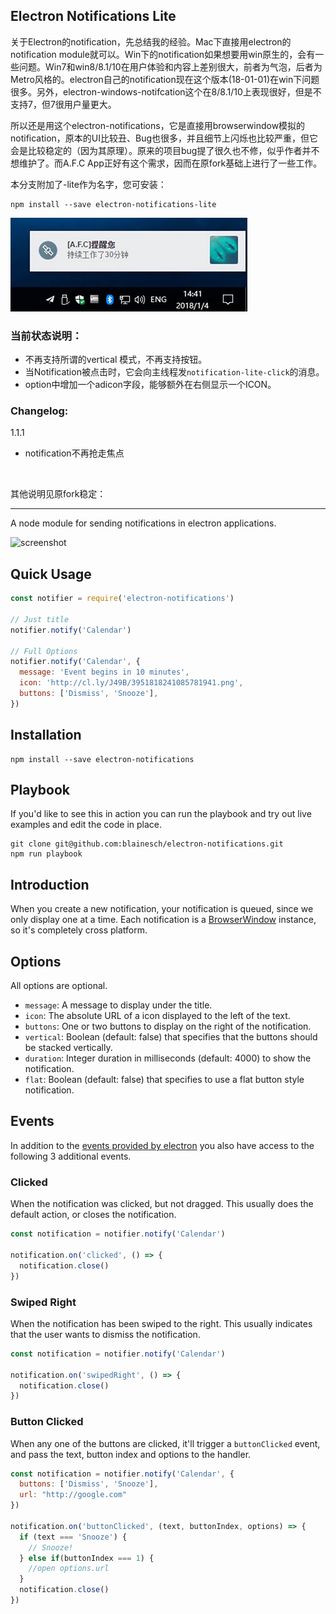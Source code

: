 ## Electron Notifications Lite
关于Electron的notification，先总结我的经验。Mac下直接用electron的notification module就可以。Win下的notification如果想要用win原生的，会有一些问题。Win7和win8/8.1/10在用户体验和内容上差别很大，前者为气泡，后者为Metro风格的。electron自己的notification现在这个版本(18-01-01)在win下问题很多。另外，electron-windows-notifcation这个在8/8.1/10上表现很好，但是不支持7，但7很用户量更大。

所以还是用这个electron-notifications，它是直接用browserwindow模拟的notification，原本的UI比较丑、Bug也很多，并且细节上闪烁也比较严重，但它会是比较稳定的（因为其原理）。原来的项目bug提了很久也不修，似乎作者并不想维护了。而A.F.C App正好有这个需求，因而在原fork基础上进行了一些工作。

本分支附加了-lite作为名字，您可安装：

```
npm install --save electron-notifications-lite 
```

![](lite-win.jpg)



### 当前状态说明：

- 不再支持所谓的vertical 模式，不再支持按钮。
- 当Notification被点击时，它会向主线程发```notification-lite-click```的消息。
- option中增加一个adicon字段，能够额外在右侧显示一个ICON。

### Changelog:

1.1.1
- notification不再抢走焦点

  ​

其他说明见原fork稳定：

-------



A node module for sending notifications in electron applications.

![screenshot](assets/screenshot.png)

## Quick Usage

~~~ javascript
const notifier = require('electron-notifications')

// Just title
notifier.notify('Calendar')

// Full Options
notifier.notify('Calendar', {
  message: 'Event begins in 10 minutes',
  icon: 'http://cl.ly/J49B/3951818241085781941.png',
  buttons: ['Dismiss', 'Snooze'],
})
~~~

## Installation

~~~
npm install --save electron-notifications
~~~

## Playbook

If you'd like to see this in action you can run the playbook and try out live
examples and edit the code in place.

~~~
git clone git@github.com:blainesch/electron-notifications.git
npm run playbook
~~~

## Introduction

When you create a new notification, your notification is queued, since we only
display one at a time. Each notification is a [BrowserWindow](browserwindow)
instance, so it's completely cross platform.

## Options

All options are optional.

* `message`: A message to display under the title.
* `icon`: The absolute URL of a icon displayed to the left of the text.
* `buttons`: One or two buttons to display on the right of the notification.
* `vertical`: Boolean (default: false) that specifies that the buttons should be stacked vertically.
* `duration`: Integer duration in milliseconds (default: 4000) to show the notification.
* `flat`: Boolean (default: false) that specifies to use a flat button style notification.

## Events

In addition to the [events provided by electron](events) you also have access to
the following 3 additional events.


### Clicked

When the notification was clicked, but not dragged. This usually does the
default action, or closes the notification.

~~~ javascript
const notification = notifier.notify('Calendar')

notification.on('clicked', () => {
  notification.close()
})
~~~

### Swiped Right

When the notification has been swiped to the right. This usually indicates that
the user wants to dismiss the notification.

~~~ javascript
const notification = notifier.notify('Calendar')

notification.on('swipedRight', () => {
  notification.close()
})
~~~

### Button Clicked

When any one of the buttons are clicked, it'll trigger a `buttonClicked` event,
and pass the text, button index and options to the handler.

~~~ javascript
const notification = notifier.notify('Calendar', {
  buttons: ['Dismiss', 'Snooze'],
  url: "http://google.com"
})

notification.on('buttonClicked', (text, buttonIndex, options) => {
  if (text === 'Snooze') {
    // Snooze!
  } else if(buttonIndex === 1) {
    //open options.url
  }
  notification.close()
})
~~~

[events]: https://github.com/electron/electron/blob/master/docs/api/browser-window.md#events
[browserwindow]: https://github.com/electron/electron/blob/master/docs/api/browser-window.md
